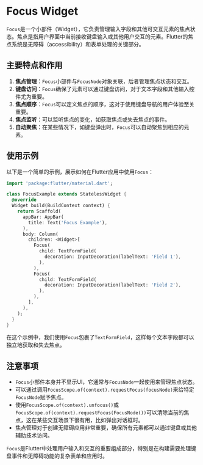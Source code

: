 # Focus Widget

`Focus`是一个小部件（Widget），它负责管理输入字段和其他可交互元素的焦点状态。焦点是指用户界面中当前接收键盘输入或其他用户交互的元素。Flutter的焦点系统是无障碍（accessibility）和表单处理的关键部分。

## 主要特点和作用

1. **焦点管理**：`Focus`小部件与`FocusNode`对象关联，后者管理焦点状态和交互。
2. **键盘访问**：`Focus`确保了元素可以通过键盘访问，对于文本字段和其他输入控件尤为重要。
3. **焦点顺序**：`Focus`可以定义焦点的顺序，这对于使用键盘导航的用户体验至关重要。
4. **焦点监听**：可以监听焦点的变化，如获取焦点或失去焦点的事件。
5. **自动聚焦**：在某些情况下，如键盘弹出时，`Focus`可以自动聚焦到相应的元素。

## 使用示例

以下是一个简单的示例，展示如何在Flutter应用中使用`Focus`：

```dart
import 'package:flutter/material.dart';

class FocusExample extends StatelessWidget {
  @override
  Widget build(BuildContext context) {
    return Scaffold(
      appBar: AppBar(
        title: Text('Focus Example'),
      ),
      body: Column(
        children: <Widget>[
          Focus(
            child: TextFormField(
              decoration: InputDecoration(labelText: 'Field 1'),
            ),
          ),
          Focus(
            child: TextFormField(
              decoration: InputDecoration(labelText: 'Field 2'),
            ),
          ),
        ],
      ),
    );
  }
}
```

在这个示例中，我们使用`Focus`包裹了`TextFormField`，这样每个文本字段都可以独立地获取和失去焦点。

## 注意事项

- `Focus`小部件本身并不显示UI，它通常与`FocusNode`一起使用来管理焦点状态。
- 可以通过调用`FocusScope.of(context).requestFocus(focusNode)`来给特定`FocusNode`赋予焦点。
- 使用`FocusScope.of(context).unfocus()`或`FocusScope.of(context).requestFocus(FocusNode())`可以清除当前的焦点，这在某些交互场景下很有用，比如弹出对话框时。
- 焦点管理对于创建无障碍应用非常重要，确保所有元素都可以通过键盘或其他辅助技术访问。

`Focus`是Flutter中处理用户输入和交互的重要组成部分，特别是在构建需要处理键盘事件和无障碍功能的复杂表单和应用时。
